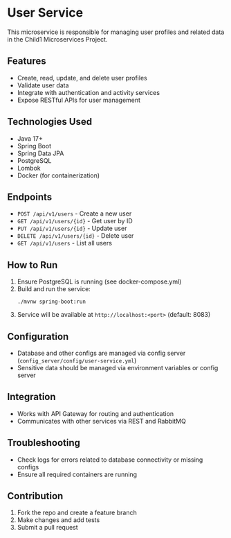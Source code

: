 # User Service

This microservice is responsible for managing user profiles and related data in the Child1 Microservices Project.

## Features
- Create, read, update, and delete user profiles
- Validate user data
- Integrate with authentication and activity services
- Expose RESTful APIs for user management

## Technologies Used
- Java 17+
- Spring Boot
- Spring Data JPA
- PostgreSQL
- Lombok
- Docker (for containerization)

## Endpoints
- `POST /api/v1/users` - Create a new user
- `GET /api/v1/users/{id}` - Get user by ID
- `PUT /api/v1/users/{id}` - Update user
- `DELETE /api/v1/users/{id}` - Delete user
- `GET /api/v1/users` - List all users

## How to Run
1. Ensure PostgreSQL is running (see docker-compose.yml)
2. Build and run the service:
   ```
   ./mvnw spring-boot:run
   ```
3. Service will be available at `http://localhost:<port>` (default: 8083)

## Configuration
- Database and other configs are managed via config server (`config_server/config/user-service.yml`)
- Sensitive data should be managed via environment variables or config server

## Integration
- Works with API Gateway for routing and authentication
- Communicates with other services via REST and RabbitMQ

## Troubleshooting
- Check logs for errors related to database connectivity or missing configs
- Ensure all required containers are running

## Contribution
1. Fork the repo and create a feature branch
2. Make changes and add tests
3. Submit a pull request

 

